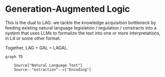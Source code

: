 # Generation-Augmented Logic

This is the dual to LAG: we tackle the knowledge acquisition
bottleneck by feeding existing natural language legislation /
regulation / constracts into a system that uses LLMs to formalize the
text into one or more interpretations, in L4 or some other format.

Together, LAG + GAL = LAGAL.

``` mermaid
graph TD

    Source["Natural Language Text"]
	Source--"extraction"-->["Encoding"]


```




